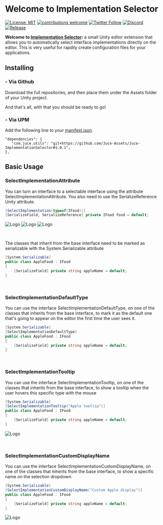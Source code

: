 # Welcome to Implementation Selector

[![License: MIT](https://img.shields.io/badge/License-MIT-yellow.svg)](https://opensource.org/licenses/MIT)
[![contributions welcome](https://img.shields.io/badge/contributions-welcome-brightgreen.svg?style=flat)](https://github.com/Juce-Assets/Juce-ImplementationSelector/issues)
[![Twitter Follow](https://img.shields.io/badge/twitter-%406uillem-blue.svg?style=flat&label=Follow)](https://twitter.com/6uillem)
[![Discord](https://img.shields.io/discord/768962092296044614.svg)](https://discord.gg/dbG7zKA)
[![Release](https://img.shields.io/github/release/Juce-Assets/Juce-ImplementationSelector.svg)](https://github.com/Juce-Assets/Juce-ImplementationSelector/releases/latest)

**Welcome to [Implementation Selector](https://github.com/Juce-Assets/Juce-ImplementationSelector):** a small Unity editor extension that allows you to automatically select interface implementations directly on the editor. This is very useful for rapdily create configuration files for your applications.

## Installing
### - Via Github
Download the full repositories, and then place them under the Assets folder of your Unity project.

And that's all, with that you should be ready to go!

### - Via UPM
Add the following line to your [manifest.json](https://docs.unity3d.com/Manual/upm-manifestPrj.html).
```
"dependencies": {
   "com.juce.utils": "git+https://github.com/Juce-Assets/Juce-ImplementationSelector#1.0.1",
},
```

## Basic Usage
### SelectImplementationAttribute
You can turn an interface to a selectable interface using the attribute SelectImplementationAttribute.
You also need to use the SerializeReference Unity attribute.
```csharp
[SelectImplementation(typeof(IFood))]
[SerializeField, SerializeReference] private IFood food = default;
```
<img title="" src="https://github.com/Juce-Assets/Juce-ImplementationSelector/blob/main/Misc/HowTo1.png" alt="Logo" data-align="inline">

<img title="" src="https://github.com/Juce-Assets/Juce-ImplementationSelector/blob/main/Misc/HowTo4.png" alt="Logo" data-align="inline">

<img title="" src="https://github.com/Juce-Assets/Juce-ImplementationSelector/blob/main/Misc/HowTo5.png" alt="Logo" data-align="inline">

&nbsp;  

The classes that inherit from the base interface need to be marked as serializable with the System.Serializable attribute
```csharp
[System.Serializable]
public class AppleFood : IFood
{
    [SerializeField] private string appleName = default;
}
```

&nbsp; 

### SelectImplementationDefaultType
You can use the interface SelectImplementationDefaultType, on one of the classes that inherits from the base interface, to mark it as the default one that's going to appear on the editor the first time the user sees it.
```csharp
[System.Serializable]
[SelectImplementationDefaultType]
public class AppleFood : IFood
{
    [SerializeField] private string appleName = default;
}
```

&nbsp; 

### SelectImplementationTooltip
You can use the interface SelectImplementationTooltip, on one of the classes that inherits from the base interface, to show a tooltip when the user hovers this specific type with the mouse
```csharp
[System.Serializable]
[SelectImplementationTooltip("Apple tooltip")]
public class AppleFood : IFood
{
    [SerializeField] private string appleName = default;
}
```
<img title="" src="https://github.com/Juce-Assets/Juce-ImplementationSelector/blob/main/Misc/HowTo2.png" alt="Logo" data-align="inline">

&nbsp; 

### SelectImplementationCustomDisplayName
You can use the interface SelectImplementationCustomDisplayName, on one of the classes that inherits from the base interface, to show a specific name on the selection dropdown.
```csharp
[System.Serializable]
[SelectImplementationCustomDisplayName("Custom Apple display")]
public class AppleFood : IFood
{
    [SerializeField] private string appleName = default;
}
```
<img title="" src="https://github.com/Juce-Assets/Juce-ImplementationSelector/blob/main/Misc/HowTo3.png" alt="Logo" data-align="inline">
